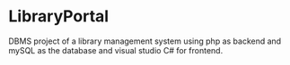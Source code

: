 # LibraryPortal
DBMS project of a library management system using php as backend and mySQL as the database and visual studio C# for frontend.
